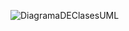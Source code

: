 ![DiagramaDEClasesUML](https://github.com/StauberMetal/ProjectAnalisis/assets/150209112/e052c25b-9051-4774-b6cc-f9a719c6e9f0)
